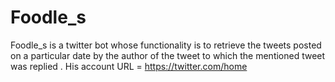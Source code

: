 # Foodle_s
Foodle_s is a twitter bot whose functionality is to retrieve the tweets posted on a particular date by the author of the tweet to which the mentioned tweet was replied .
His account URL = https://twitter.com/home
